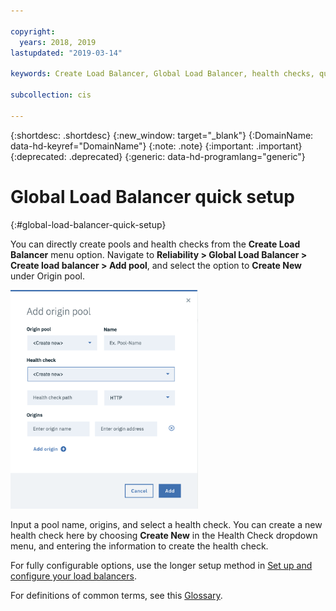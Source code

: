```yaml
---

copyright:
  years: 2018, 2019
lastupdated: "2019-03-14"

keywords: Create Load Balancer, Global Load Balancer, health checks, quick setup

subcollection: cis

---
```


{:shortdesc: .shortdesc}
{:new_window: target="_blank"}
{:DomainName: data-hd-keyref="DomainName"}
{:note: .note}
{:important: .important}
{:deprecated: .deprecated}
{:generic: data-hd-programlang="generic"}


# Global Load Balancer quick setup
{:#global-load-balancer-quick-setup}

You can directly create pools and health checks from the **Create Load Balancer** menu option. Navigate to **Reliability > Global Load Balancer > Create load balancer > Add pool**, and select the option to **Create New** under Origin pool. 

<img src="images/create-new-origin-pool.png" alt="drawing" style="width: 300px;"/>

Input a pool name, origins, and select a health check. You can create a new health check here by choosing **Create New** in the Health Check dropdown menu, and entering the information to create the health check. 

For fully configurable options, use the longer setup method in [Set up and configure your load balancers](/docs/infrastructure/cis?topic=cis-set-up-and-configure-your-load-balancers).

For definitions of common terms, see this [Glossary](/docs/infrastructure/cis?topic=cis-glossary).
